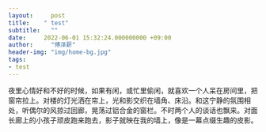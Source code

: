 ```yaml
---
layout:     post
title:    " test"
subtitle:   ""
date:     2022-06-01 15:32:24.000000000 +09:00
author:     "傅泽薪"
header-img: "img/home-bg.jpg"
tags:
- test
---
```


夜里心情好和不好的时候，如果有闲，或忙里偷闲，就喜欢一个人呆在房间里，把窗帘拉上。对楼的灯光洒在帘上，光和影交织在墙角、床沿。和这宁静的氛围相处，听偶尔的风掠过回廊，晃荡过铝合金的窗栏。不时两个人的谈话也飘来。对面长廊上的小孩子顽皮跑来跑去，影子就映在我的墙上，像是一幕点缀生趣的皮影。

```
















